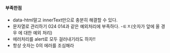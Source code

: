 #### 부족한점

- data-html말고 innerText만으로 충분히 해결할 수 있다.
- 문자열로 관리하기 024 014과 같은 예외처리에 부족하다. -ㅌㅈ(숫자가 앞에 올 경우 에 대한 예외 처리)
- 에러처리를 alert로 모두 걸러내기라도 하자!!
- 항상 숫자는 0의 에러를 조심해라
